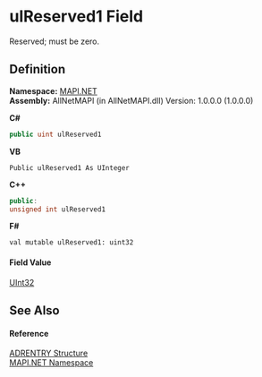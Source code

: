 # ulReserved1 Field


Reserved; must be zero.



## Definition
**Namespace:** <a href="5bef4637-66f8-16d4-e5f4-4d0da57a1538.md">MAPI.NET</a>  
**Assembly:** AllNetMAPI (in AllNetMAPI.dll) Version: 1.0.0.0 (1.0.0.0)

**C#**
``` C#
public uint ulReserved1
```
**VB**
``` VB
Public ulReserved1 As UInteger
```
**C++**
``` C++
public:
unsigned int ulReserved1
```
**F#**
``` F#
val mutable ulReserved1: uint32
```



#### Field Value
<a href="https://learn.microsoft.com/dotnet/api/system.uint32" target="_blank" rel="noopener noreferrer">UInt32</a>

## See Also


#### Reference
<a href="cc3d16dd-0463-6646-eb2d-dc20ff4eaa4c.md">ADRENTRY Structure</a>  
<a href="5bef4637-66f8-16d4-e5f4-4d0da57a1538.md">MAPI.NET Namespace</a>  
